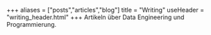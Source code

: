+++
aliases = ["posts","articles","blog"]
title = "Writing"
useHeader = "writing_header.html"
+++
Artikeln über Data Engineering und Programmierung.